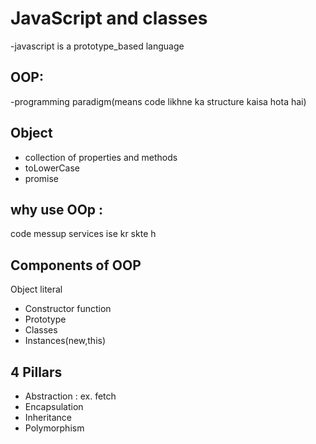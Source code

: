 # JavaScript and classes
 -javascript is a prototype_based language

## OOP:
 -programming paradigm(means code likhne 
   ka structure kaisa hota hai)

 ## Object
 - collection of properties and methods
 - toLowerCase
 - promise

 ## why use OOp :
 code messup 
 services ise kr skte h

 ## Components of OOP
 Object literal

 - Constructor function
 - Prototype
 - Classes
 - Instances(new,this)

 ## 4 Pillars
 - Abstraction : ex. fetch
 - Encapsulation
 - Inheritance
 - Polymorphism


